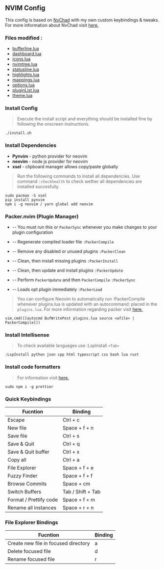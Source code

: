 ## NVIM Config

This config is based on [NvChad](https://github.com/siduck76/NvChad) with my own custom keybindings & tweaks.
<br>
For more information about NvChad visit [here.](https://github.com/siduck76/NvChad/wiki#clone-my-setup)

### Files modified : 
* [bufferline.lua](https://github.com/CTZxVULKAN/dots/blob/main/nvim/lua/plugins/bufferline.lua)
* [dashboard.lua](https://github.com/CTZxVULKAN/dots/blob/main/nvim/lua/plugins/dashboard.lua)
* [icons.lua](https://github.com/CTZxVULKAN/dots/blob/main/nvim/lua/plugins/icons.lua)
* [nvimtree.lua](https://github.com/CTZxVULKAN/dots/blob/main/nvim/lua/plugins/nvimtree.lua)
* [statusline.lua](https://github.com/CTZxVULKAN/dots/blob/main/nvim/lua/plugins/statusline.lua)
* [highlights.lua](https://github.com/CTZxVULKAN/dots/blob/main/nvim/lua/highlights.lua)
* [mappings.lua](https://github.com/CTZxVULKAN/dots/blob/main/nvim/lua/mappings.lua)
* [options.lua](https://github.com/CTZxVULKAN/dots/blob/main/nvim/lua/options.lua)
* [pluginList.lua](https://github.com/CTZxVULKAN/dots/blob/main/nvim/lua/pluginList.lua)
* [theme.lua](https://github.com/CTZxVULKAN/dots/blob/main/nvim/lua/theme.lua)

### Install Config 

> Execute the install script and everything should be installed fine by following the onscreen instructions.

```
./install.sh
```

### Install Dependencies 
* **Pynvim** - python provider for neovim
* **neovim** - node js provider for neovim
* **xsel** - clipboard manager allows copy/paste globally

> Run the following commands to install all dependencies. Use command `:checkhealth` to check wether all dependencies are installed succesfully.
```
sudo pacman -S xsel 
pip install pynvim
npm i -g neovim / yarn global add neovim
``` 
### Packer.nvim (Plugin Manager)

* -- You must run this or `PackerSync` whenever you make changes to your plugin configuration

* -- Regenerate compiled loader file
`:PackerCompile`

* -- Remove any disabled or unused plugins
`:PackerClean`

* -- Clean, then install missing plugins
`:PackerInstall`

* -- Clean, then update and install plugins
`:PackerUpdate`

* -- Perform `PackerUpdate` and then `PackerCompile`
`:PackerSync`

* -- Loads opt plugin immediately
`:PackerLoad `

> You can configure Neovim to automatically run :PackerCompile whenever plugins.lua is updated with an autocommand: placed in the `plugins.lua`.
For more information regarding packer visit [here.](https://github.com/wbthomason/packer.nvim)
```
vim.cmd([[autocmd BufWritePost plugins.lua source <afile> | PackerCompile]])
```

### Install Intellisense 
> To check available languages use :LspInstall `<Tab>`
```
:LspInstall python json cpp html typescript css bash lua rust
```
### Install code formatters 
> For information visit [here.](https://github.com/sbdchd/neoformat#supported-filetypes)
```
sudo npm i -g prettier
```
### Quick Keybindings

| Fucntion     | Binding        |
|--------------|----------------|
| Escape  | Ctrl + c       |
| New file     | Space + f + n  |
| Save file    | Ctrl + s       |
| Save & Quit  | Ctrl + q       |
| Save & Quit buffer   | Ctrl + x       |
| Copy all   | Ctrl + a      |
| File Explorer  | Space + f + e     |
| Fuzzy Finder | Space + f  + f    |
| Browse Commits | Space + cm      |
| Switch Buffers | Tab / Shift + Tab      |
| Format / Prettify code | Space + f + m    |
| Rename all instances | Space + r + n   |


### File Explorer Bindings

| Fucntion     | Binding        |
|--------------|----------------|
| Create new file in focused directory  | a       |
| Delete focused file  | d       |
| Rename focused file  | r   |
